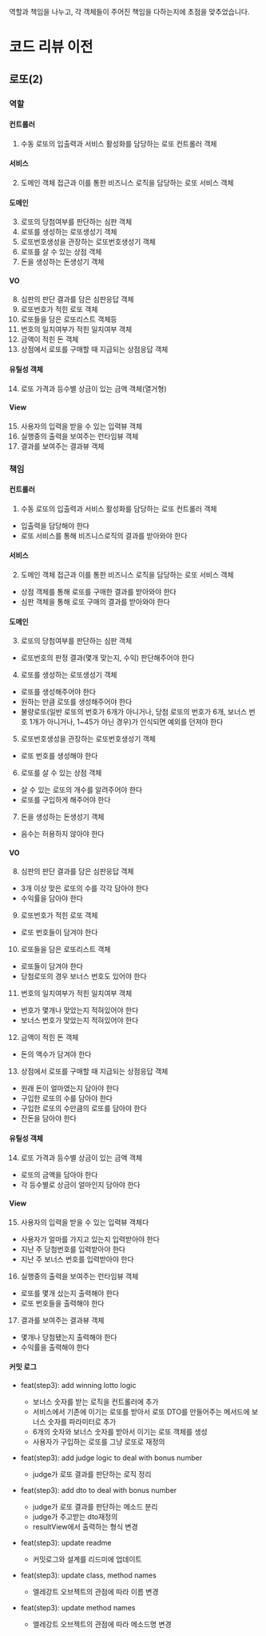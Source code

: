 역할과 책임을 나누고, 각 객체들이 주어진 책임을 다하는지에 초점을 맞추었습니다.

# 코드 리뷰 이전

## 로또(2)

### 역할

#### 컨트롤러

1. 수동 로또의 입출력과 서비스 활성화를 담당하는 로또 컨트롤러 객체

#### 서비스

2. 도메인 객체 접근과 이를 통한 비즈니스 로직을 담당하는 로또 서비스 객체

#### 도메인

3. 로또의 당첨여부를 판단하는 심판 객체
4. 로또를 생성하는 로또생성기 객체
5. 로또번호생성을 관장하는 로또번호생성기 객체
6. 로또를 살 수 있는 상점 객체
7. 돈을 생성하는 돈생성기 객체

#### VO

8. 심판의 판단 결과를 담은 심판응답 객체
9. 로또번호가 적힌 로또 객체
10. 로또들을 담은 로또리스트 객체등
11. 번호의 일치여부가 적힌 일치여부 객체    
12. 금액이 적힌 돈 객체
13. 상점에서 로또를 구매할 때 지급되는 상점응답 객체

#### 유틸성 객체

14. 로또 가격과 등수별 상금이 있는 금액 객체(열거형)

#### View

15. 사용자의 입력을 받을 수 있는 입력뷰 객체
16. 실행중의 출력을 보여주는 런타임뷰 객체
17. 결과를 보여주는 결과뷰 객체

### 책임

#### 컨트롤러

1. 수동 로또의 입출력과 서비스 활성화를 담당하는 로또 컨트롤러 객체

- 입출력을 담당해야 한다
- 로또 서비스를 통해 비즈니스로직의 결과를 받아와야 한다

#### 서비스

2. 도메인 객체 접근과 이를 통한 비즈니스 로직을 담당하는 로또 서비스 객체

- 상점 객체를 통해 로또를 구매한 결과를 받아와야 한다
- 심판 객체을 통해 로또 구매의 결과를 받아와야 한다

#### 도메인

3. 로또의 당첨여부를 판단하는 심판 객체

- 로또번호의 판정 결과(몇개 맞는지, 수익) 판단해주어야 한다

4. 로또를 생성하는 로또생성기 객체

- 로또를 생성해주어야 한다
- 원하는 만큼 로또를 생성해주어야 한다
- 불량로또(일반 로또의 번호가 6개가 아니거나, 당첨 로또의 번호가 6개, 보너스 번호 1개가 아니거나, 
  1~45가 아닌 경우)가 인식되면 예외를 던져야 한다

5. 로또번호생성을 관장하는 로또번호생성기 객체

- 로또 번호를 생성해야 한다

6. 로또를 살 수 있는 상점 객체

- 살 수 있는 로또의 개수를 알려주어야 한다
- 로또를 구입하게 해주어야 한다

7. 돈을 생성하는 돈생성기 객체

- 음수는 허용하지 않아야 한다

#### VO

8. 심판의 판단 결과를 담은 심판응답 객체

- 3개 이상 맞은 로또의 수를 각각 담아야 한다
- 수익률을 담아야 한다

9. 로또번호가 적힌 로또 객체

- 로또 번호들이 담겨야 한다

10. 로또들을 담은 로또리스트 객체

- 로또들이 담겨야 한다
- 당첨로또의 경우 보너스 번호도 있어야 한다

11. 번호의 일치여부가 적힌 일치여부 객체

- 번호가 몇개나 맞았는지 적혀있어야 한다
- 보너스 번호가 맞았는지 적혀있어야 한다

12. 금액이 적힌 돈 객체

- 돈의 액수가 담겨야 한다

13. 상점에서 로또를 구매할 때 지급되는 상점응답 객체

- 원래 돈이 얼마였는지 담아야 한다
- 구입한 로또의 수를 담아야 한다
- 구입한 로또의 수만큼의 로또를 담아야 한다
- 잔돈을 담아야 한다

#### 유틸성 객체

14. 로또 가격과 등수별 상금이 있는 금액 객체

- 로또의 금액을 담아야 한다
- 각 등수별로 상금이 얼마인지 담아야 한다

#### View

15. 사용자의 입력을 받을 수 있는 입력뷰 객체다

- 사용자가 얼마를 가지고 있는지 입력받아야 한다
- 지난 주 당첨번호를 입력받아야 한다
- 지난 주 보너스 번호를 입력받아야 한다 

16. 실행중의 출력을 보여주는 런타임뷰 객체

- 로또를 몇개 샀는지 출력해야 한다
- 로또 번호들을 출력해야 한다

17. 결과를 보여주는 결과뷰 객체

- 몇개나 당첨됐는지 출력해야 한다
- 수익률을 출력해야 한다

#### 커밋 로그

- feat(step3): add winning lotto logic

  - 보너스 숫자를 받는 로직을 컨트롤러에 추가
  - 서비스에서 기존에 이기는 로또를 받아서 로또 DTO를 만들어주는 메서드에 보너스 숫자를 파라미터로 추가
  - 6개의 숫자와 보너스 숫자를 받아서 이기는 로또 객체를 생성
  - 사용자가 구입하는 로또를 그냥 로또로 재정의

- feat(step3): add judge logic to deal with bonus number

  - judge가 로또 결과를 판단하는 로직 정리

- feat(step3): add dto to deal with bonus number

  - judge가 로또 결과를 판단하는 메소드 분리
  - judge가 주고받는 dto재정의
  - resultView에서 출력하는 형식 변경

- feat(step3): update readme

  - 커밋로그와 설계를 리드미에 업데이트

- feat(step3): update class, method names

  - 엘레강트 오브젝트의 관점에 따라 이름 변경

- feat(step3): update method names

  - 엘레강트 오브젝트의 관점에 따라 메소드명 변경

